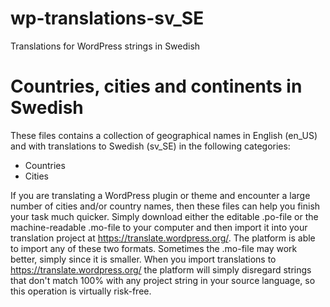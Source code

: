 # wp-translations-sv_SE
Translations for WordPress strings in Swedish

# Countries, cities and continents in Swedish

These files contains a collection of geographical names in English (en_US) and with translations to Swedish (sv_SE) in the following categories:
- Countries
- Cities

If you are translating a WordPress plugin or theme and encounter a large number of cities and/or country names, then these files can help you finish your task much quicker.
Simply download either the editable .po-file or the machine-readable .mo-file to your computer and then import it into your translation project at https://translate.wordpress.org/. The platform is able to import any of these two formats. Sometimes the .mo-file may work better, simply since it is smaller.
When you import translations to https://translate.wordpress.org/ the platform will simply disregard strings that don't match 100% with any project string in your source language, so this operation is virtually risk-free.

